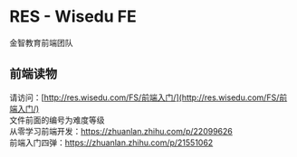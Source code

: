 # RES - Wisedu FE

金智教育前端团队

## 前端读物

请访问：[http://res.wisedu.com/FS/前端入门/](http://res.wisedu.com/FS/前端入门/)  
文件前面的编号为难度等级  
从零学习前端开发：https://zhuanlan.zhihu.com/p/22099626  
前端入门四弹：https://zhuanlan.zhihu.com/p/21551062

